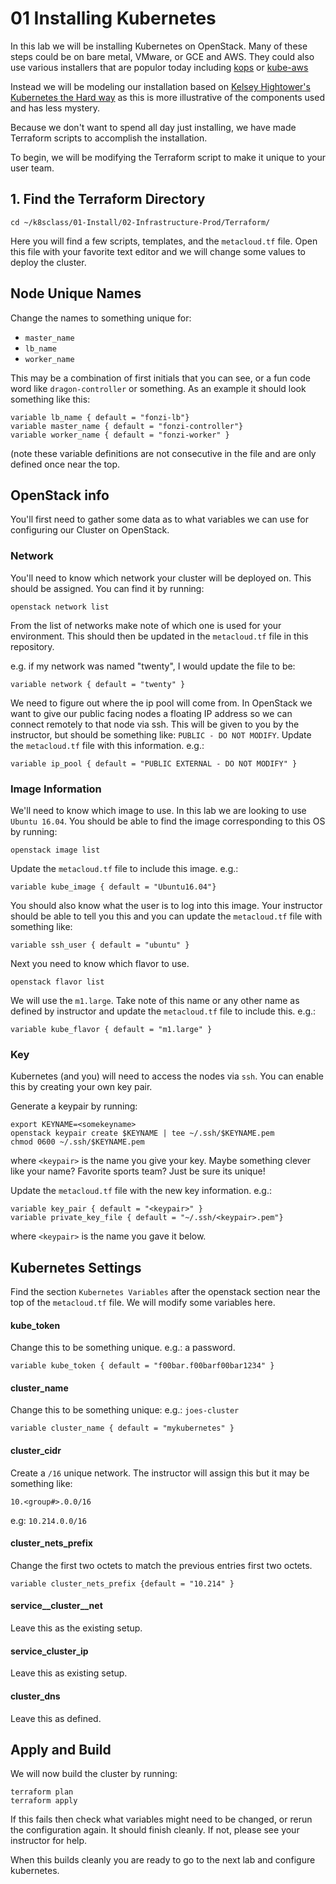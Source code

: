 # 01 Installing Kubernetes

In this lab we will be installing Kubernetes on OpenStack.  Many of these steps could be on bare metal, VMware, or GCE and AWS.  They could also use various installers that are populor today including [kops](https://github.com/kubernetes/kops) or [kube-aws](https://github.com/coreos/coreos-kubernetes/releases)

Instead we will be modeling our installation based on [Kelsey Hightower's Kubernetes the Hard way](https://github.com/kelseyhightower/kubernetes-the-hard-way) as this is more illustrative of the components used and has less mystery. 

Because we don't want to spend all day just installing, we have made Terraform scripts to accomplish the installation.  

To begin, we will be modifying the Terraform script to make it unique to your user team. 

## 1.  Find the Terraform Directory

```
cd ~/k8sclass/01-Install/02-Infrastructure-Prod/Terraform/
```
Here you will find a few scripts, templates, and the  ```metacloud.tf``` file.  Open this file with your favorite text editor and we will change some values to deploy the cluster. 

## Node Unique Names

Change the names to something unique for: 

*   ```master_name```
*    ```lb_name```
*    ```worker_name``` 

This may be a combination of first initials that you can see, or a fun code word like ```dragon-controller``` or something.  As an example it should look something like this: 

```
variable lb_name { default = "fonzi-lb"}
variable master_name { default = "fonzi-controller"}
variable worker_name { default = "fonzi-worker" }
```
(note these variable definitions are not consecutive in the file and are only defined once near the top. 

## OpenStack info

You'll first need to gather some data as to what variables we can use for configuring our Cluster on OpenStack. 



### Network

You'll need to know which network your cluster will be deployed on.  This should be assigned.  You can find it by running: 

```
openstack network list
```
From the list of networks make note of which one is used for your environment. This should then be updated in the ```metacloud.tf``` file in this repository. 

e.g. if my network was named "twenty", I would update the file to be:
```
variable network { default = "twenty" } 
```

We need to figure out where the ip pool will come from.  In OpenStack we want to give our public facing nodes a floating IP address so we can connect remotely to that node via ssh.  This will be given to you by the instructor, but should be something like: ```PUBLIC - DO NOT MODIFY```.  Update the ```metacloud.tf``` file with this information.  e.g.:

```
variable ip_pool { default = "PUBLIC EXTERNAL - DO NOT MODIFY" } 
```


### Image Information

We'll need to know which image to use.  In this lab we are looking to use ```Ubuntu 16.04```.  You should be able to find the image corresponding to this OS by running: 

```
openstack image list
```
Update the ```metacloud.tf``` file to include this image.  e.g.:

```
variable kube_image { default = "Ubuntu16.04"}
```

You should also know what the user is to log into this image.  Your instructor should be able to tell you this and you can update the ```metacloud.tf``` file with something like: 

```
variable ssh_user { default = "ubuntu" }
```
Next you need to know which flavor to use. 

```
openstack flavor list
```
We will use the ```m1.large```.  Take note of this name or any other name as defined by instructor and update the ```metacloud.tf``` file to include this.  e.g.:

```
variable kube_flavor { default = "m1.large" }
```

### Key 

Kubernetes (and you) will need to access the nodes via ```ssh```.  You can enable this by creating your own key pair.  

Generate a keypair by running: 

```
export KEYNAME=<somekeyname>
openstack keypair create $KEYNAME | tee ~/.ssh/$KEYNAME.pem
chmod 0600 ~/.ssh/$KEYNAME.pem
```
where ```<keypair>``` is the name you give your key. Maybe something clever like your name?  Favorite sports team?  Just be sure its unique!

Update the ```metacloud.tf``` file with the new key information.  e.g.:

```
variable key_pair { default = "<keypair>" }
variable private_key_file { default = "~/.ssh/<keypair>.pem"}
```
where ```<keypair>``` is the name you gave it below. 

## Kubernetes Settings

Find the section ```Kubernetes Variables``` after the openstack section near the top of the ```metacloud.tf``` file.  We will modify some variables here. 

#### kube_token
Change this to be something unique.  e.g.: a password. 
```
variable kube_token { default = "f00bar.f00barf00bar1234" }
```
#### cluster_name
Change this to be something unique: e.g.: ```joes-cluster```

```
variable cluster_name { default = "mykubernetes" }
```
#### cluster_cidr
Create a ```/16``` unique network.  The instructor will assign this but it may be something like: 
```
10.<group#>.0.0/16
```
e.g: ```10.214.0.0/16```

#### cluster_nets_prefix

Change the first two octets to match the previous entries first two octets. 

```
variable cluster_nets_prefix {default = "10.214" }
```

#### service__cluster__net
Leave this as the existing setup. 
#### service_cluster_ip
Leave this as existing setup. 
#### cluster_dns
Leave this as defined. 

## Apply and Build

We will now build the cluster by running: 

```
terraform plan
terraform apply
```
If this fails then check what variables might need to be changed, or rerun the configuration again.  It should finish cleanly.  If not, please see your instructor for help. 

When this builds cleanly you are ready to go to the next lab and configure kubernetes. 